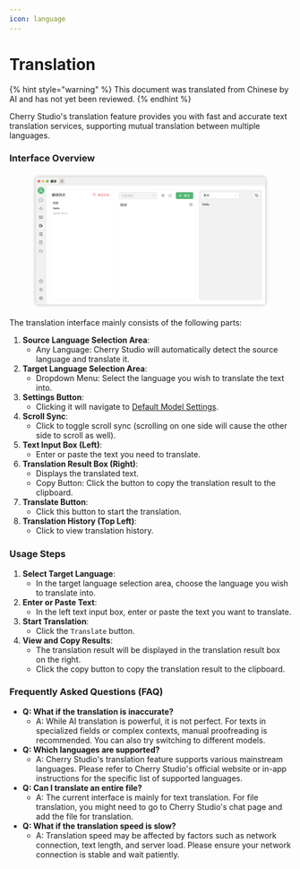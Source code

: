 ```yaml
---
icon: language
---
```

# Translation


{% hint style="warning" %}
This document was translated from Chinese by AI and has not yet been reviewed.
{% endhint %}




Cherry Studio's translation feature provides you with fast and accurate text translation services, supporting mutual translation between multiple languages.

### Interface Overview

<figure><img src="../../.gitbook/assets/翻译.png" alt=""><figcaption></figcaption></figure>

The translation interface mainly consists of the following parts:

1.  **Source Language Selection Area**:
    *   Any Language: Cherry Studio will automatically detect the source language and translate it.
2.  **Target Language Selection Area**:
    *   Dropdown Menu: Select the language you wish to translate the text into.
3.  **Settings Button**:
    *   Clicking it will navigate to [Default Model Settings](settings/default-models.md).
4.  **Scroll Sync**:
    *   Click to toggle scroll sync (scrolling on one side will cause the other side to scroll as well).
5.  **Text Input Box (Left)**:
    *   Enter or paste the text you need to translate.
6.  **Translation Result Box (Right)**:
    *   Displays the translated text.
    *   Copy Button: Click the button to copy the translation result to the clipboard.
7.  **Translate Button**:
    *   Click this button to start the translation.
8.  **Translation History (Top Left)**:
    *   Click to view translation history.

### Usage Steps

1.  **Select Target Language**:
    *   In the target language selection area, choose the language you wish to translate into.
2.  **Enter or Paste Text**:
    *   In the left text input box, enter or paste the text you want to translate.
3.  **Start Translation**:
    *   Click the `Translate` button.
4.  **View and Copy Results**:
    *   The translation result will be displayed in the translation result box on the right.
    *   Click the copy button to copy the translation result to the clipboard.

### Frequently Asked Questions (FAQ)

*   **Q: What if the translation is inaccurate?**
    *   A: While AI translation is powerful, it is not perfect. For texts in specialized fields or complex contexts, manual proofreading is recommended. You can also try switching to different models.
*   **Q: Which languages are supported?**
    *   A: Cherry Studio's translation feature supports various mainstream languages. Please refer to Cherry Studio's official website or in-app instructions for the specific list of supported languages.
*   **Q: Can I translate an entire file?**
    *   A: The current interface is mainly for text translation. For file translation, you might need to go to Cherry Studio's chat page and add the file for translation.
*   **Q: What if the translation speed is slow?**
    *   A: Translation speed may be affected by factors such as network connection, text length, and server load. Please ensure your network connection is stable and wait patiently.